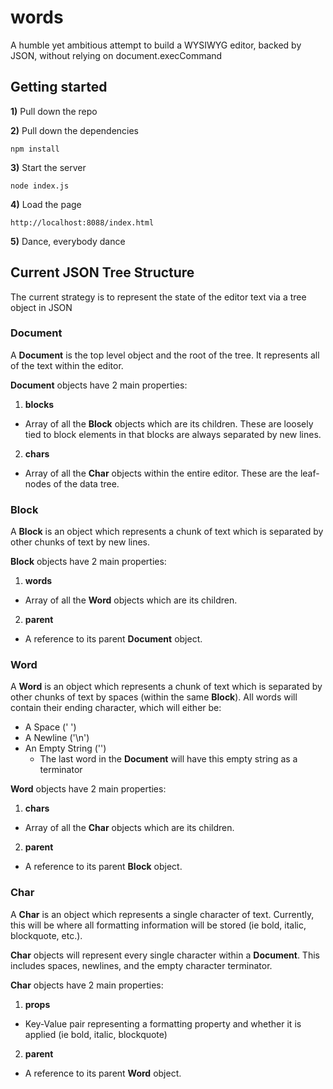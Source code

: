 # words
A humble yet ambitious attempt to build a WYSIWYG editor, backed by JSON, without relying on document.execCommand

## Getting started

**1)** Pull down the repo

**2)** Pull down the dependencies

```
npm install
```

**3)** Start the server

```
node index.js
```

**4)** Load the page

```
http://localhost:8088/index.html
```

**5)** Dance, everybody dance

## Current JSON Tree Structure

The current strategy is to represent the state of the editor text via a tree object in JSON

### Document

A **Document** is the top level object and the root of the tree. It represents all of the text within the editor.  

**Document** objects have 2 main properties:

1. **blocks**
  * Array of all the **Block** objects which are its children.  These are loosely tied to block elements in that blocks are always separated by new lines.
2. **chars**
  * Array of all the **Char** objects within the entire editor.  These are the leaf-nodes of the data tree.

### Block

A **Block** is an object which represents a chunk of text which is separated by other chunks of text by new lines.

**Block** objects have 2 main properties:

1. **words**
  * Array of all the **Word** objects which are its children.
2. **parent**
  * A reference to its parent **Document** object.

### Word

A **Word** is an object which represents a chunk of text which is separated by other chunks of text by spaces (within the same **Block**).  All words will contain their ending character, which will either be:
  * A Space (' ')
  * A Newline ('\n')
  * An Empty String ('')
    * The last word in the **Document** will have this empty string as a terminator

**Word** objects have 2 main properties:

1. **chars**
  * Array of all the **Char** objects which are its children.
2. **parent**
  * A reference to its parent **Block** object.

### Char

A **Char** is an object which represents a single character of text. Currently, this will be where all formatting information will be stored (ie bold, italic, blockquote, etc.).

**Char** objects will represent every single character within a **Document**.  This includes spaces, newlines, and the empty character terminator.

**Char** objects have 2 main properties:

1. **props**
  * Key-Value pair representing a formatting property and whether it is applied (ie bold, italic, blockquote)
2. **parent**
  * A reference to its parent **Word** object.



